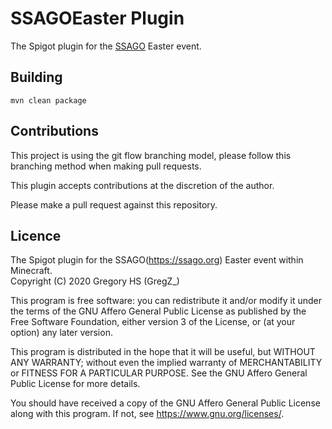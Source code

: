 # SSAGOEaster Plugin

The Spigot plugin for the [SSAGO](https://ssago.org) Easter event.

## Building

`mvn clean package`

## Contributions

This project is using the git flow branching model, please follow this branching method when making pull requests.

This plugin accepts contributions at the discretion of the author.

Please make a pull request against this repository.

## Licence
The Spigot plugin for the SSAGO(https://ssago.org) Easter event within Minecraft.  
Copyright (C) 2020  Gregory HS (GregZ_)

This program is free software: you can redistribute it and/or modify
it under the terms of the GNU Affero General Public License as published
by the Free Software Foundation, either version 3 of the License, or
(at your option) any later version.

This program is distributed in the hope that it will be useful,
but WITHOUT ANY WARRANTY; without even the implied warranty of
MERCHANTABILITY or FITNESS FOR A PARTICULAR PURPOSE.  See the
GNU Affero General Public License for more details.

You should have received a copy of the GNU Affero General Public License
along with this program.  If not, see <https://www.gnu.org/licenses/>.
